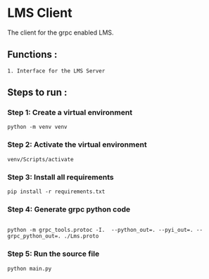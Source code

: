 # LMS Client

The client for the grpc enabled LMS. 

## Functions :
    1. Interface for the LMS Server

## Steps to run :
### Step 1: Create a virtual environment
```shell
python -m venv venv
```
### Step 2: Activate the virtual environment
```shell
venv/Scripts/activate
```

### Step 3: Install all requirements
```shell
pip install -r requirements.txt
```
    
### Step 4: Generate grpc python code
```shell

python -m grpc_tools.protoc -I.  --python_out=. --pyi_out=. --grpc_python_out=. ./Lms.proto
```
### Step 5: Run the source file
```shell
python main.py
```
    
